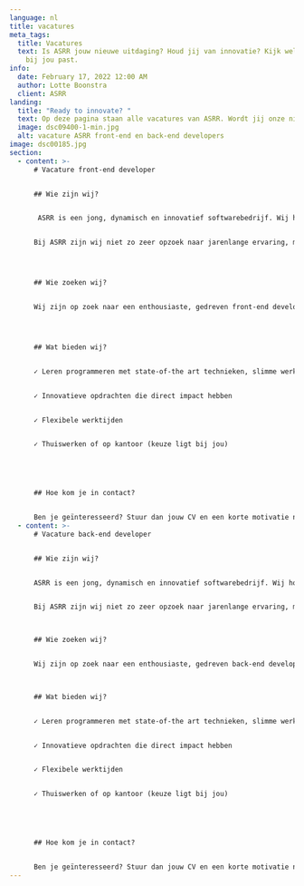 ```yaml
---
language: nl
title: vacatures
meta_tags:
  title: Vacatures
  text: Is ASRR jouw nieuwe uitdaging? Houd jij van innovatie? Kijk welke vacature
    bij jou past.
info:
  date: February 17, 2022 12:00 AM
  author: Lotte Boonstra
  client: ASRR
landing:
  title: "Ready to innovate? "
  text: Op deze pagina staan alle vacatures van ASRR. Wordt jij onze nieuwe collega?
  image: dsc09400-1-min.jpg
  alt: vacature ASRR front-end en back-end developers
image: dsc00185.jpg
section:
  - content: >-
      # Vacature front-end developer  


      ## Wie zijn wij? 


       ASRR is een jong, dynamisch en innovatief softwarebedrijf. Wij houden ons bezig met verschillende innoverende projecten: van platforms waar consumenten zelf hun droomhuis kunnen ontwerpen in 3D tot vernieuwende, ‘dedicated’ podcast apps voor in de App- en Playstore.  


      Bij ASRR zijn wij niet zo zeer opzoek naar jarenlange ervaring, maar naar potentie en het vermogen om complexe problemen op te lossen. Bij ASRR leer je programmeren op enterprise niveau.  




      ## Wie zoeken wij? 


      Wij zijn op zoek naar een enthousiaste, gedreven front-end developer om ons team te vervolledigen.  Als front-end developer zal je onder andere te maken krijgen met: Javascript, Typescript, React JS en Next JS.  




      ## Wat bieden wij? 


      ✓ Leren programmeren met state-of-the art technieken, slimme werkwijzen op enterprise niveau 


      ✓ Innovatieve opdrachten die direct impact hebben 


      ✓ Flexibele werktijden   


      ✓ Thuiswerken of op kantoor (keuze ligt bij jou) 


       


      ## Hoe kom je in contact? 


      Ben je geïnteresseerd? Stuur dan jouw CV en een korte motivatie naar [recruitment@asrr.nl](mailto:recruitment@asrr.nl) en wie weet ben jij onze nieuwe aanwinst.
  - content: >-
      # Vacature back-end developer 


      ## Wie zijn wij? 


      ASRR is een jong, dynamisch en innovatief softwarebedrijf. Wij houden ons bezig met verschillende innoverende projecten: van platforms waar consumenten zelf hun droomhuis kunnen ontwerpen in 3D tot vernieuwende, ‘dedicated’ podcast apps voor in de App- en Playstore.  


      Bij ASRR zijn wij niet zo zeer opzoek naar jarenlange ervaring, maar naar potentie en het vermogen om complexe problemen op te lossen. Bij ASRR leer je programmeren op enterprise niveau. 

       

      ## Wie zoeken wij? 


      Wij zijn op zoek naar een enthousiaste, gedreven back-end developer om ons team te vervolledigen.  Als back- end developer zal je onder andere te maken krijgen met: Java, Kotlin, Spring boot en C#. 

       

      ## Wat bieden wij? 


      ✓ Leren programmeren met state-of-the art technieken, slimme werkwijzen op enterprise niveau 


      ✓ Innovatieve opdrachten die direct impact hebben 


      ✓ Flexibele werktijden  


      ✓ Thuiswerken of op kantoor (keuze ligt bij jou) 


        


      ## Hoe kom je in contact? 


      Ben je geïnteresseerd? Stuur dan jouw CV en een korte motivatie naar [recruitment@asrr.nl](mailto:recruitment@asrr.nl) en wie weet ben jij onze nieuwe aanwinst.
---
```

